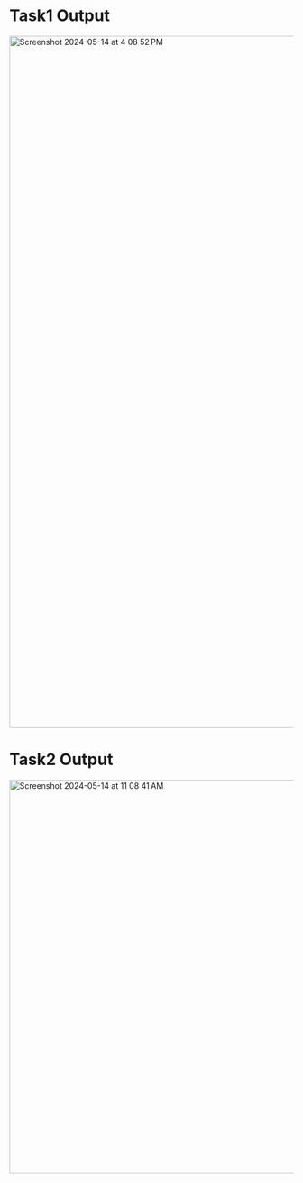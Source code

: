 # Task1 Output
<img width="1227" alt="Screenshot 2024-05-14 at 4 08 52 PM" src="https://github.com/IamPrasanna482/BigOh-Assignment/assets/72264142/f46811f4-e599-4cf4-9277-15734fa65312">


# Task2 Output
<img width="698" alt="Screenshot 2024-05-14 at 11 08 41 AM" src="https://github.com/IamPrasanna482/BigOh-Assignment/assets/72264142/0f56ee86-b849-40d1-bf36-04c4f880aca1">
